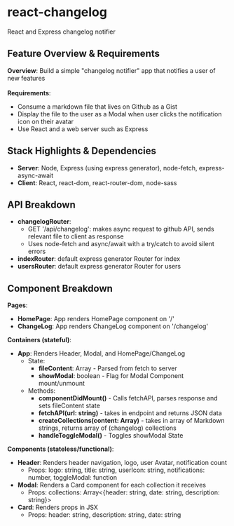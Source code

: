 # react-changelog
React and Express changelog notifier

## Feature Overview & Requirements
**Overview**: Build a simple "changelog notifier" app that notifies a user of new features 
<br/>
<br/>
**Requirements**: 
- Consume a markdown file that lives on Github as a Gist
- Display the file to the user as a Modal when user clicks the notification icon on their avatar 
- Use React and a web server such as Express

## Stack Highlights & Dependencies
- **Server**: Node, Express (using express generator), node-fetch, express-async-await  
- **Client**: React, react-dom, react-router-dom, node-sass

## API Breakdown 
- **changelogRouter**: 
  - GET '/api/changelog': makes async request to github API, sends relevant file to client as response
  - Uses node-fetch and async/await with a try/catch to avoid silent errors
- **indexRouter**: default express generator Router for index
- **usersRouter**: default express generator Router for users

## Component Breakdown
**Pages**:
- **HomePage**: App renders HomePage component on '/'
- **ChangeLog**: App renders ChangeLog component on '/changelog' <br/>

**Containers (stateful)**:
- **App**: Renders Header, Modal, and HomePage/ChangeLog
  - State: 
    - **fileContent**: Array<string> - Parsed from fetch to server
    - **showModal**: boolean - Flag for Modal Component mount/unmount
  - Methods:
    - **componentDidMount()** - Calls fetchAPI, parses response and sets fileContent state
    - **fetchAPI(url: string)** - takes in endpoint and returns JSON data
    - **createCollections(content: Array<string>)** - takes in array of Markdown strings, returns array of (changelog) collections
    - **handleToggleModal()** - Toggles showModal State

**Components (stateless/functional)**:
- **Header**: Renders header navigation, logo, user Avatar, notification count
  - Props: logo: string, title: string, userIcon: string, notifications: number, toggleModal: function
- **Modal**: Renders a Card component for each collection it receives
  - Props: collections: Array<{header: string, date: string, description: string}>
- **Card**: Renders props in JSX
  - Props: header: string, description: string, date: string
  
